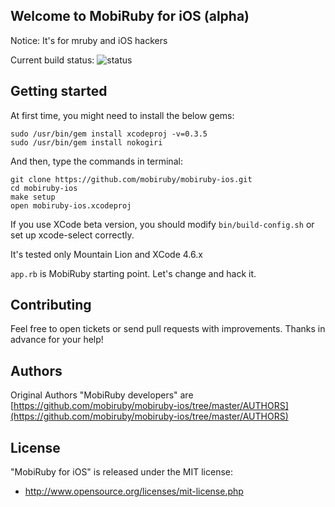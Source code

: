 ## Welcome to MobiRuby for iOS (alpha)

Notice: It's for mruby and iOS hackers

Current build status: ![status](https://mobiruby-ci.s3.amazonaws.com/mobiruby-ios.png)


## Getting started

At first time, you might need to install the below gems:

```
sudo /usr/bin/gem install xcodeproj -v=0.3.5
sudo /usr/bin/gem install nokogiri
```

And then, type the commands in terminal:

```
git clone https://github.com/mobiruby/mobiruby-ios.git
cd mobiruby-ios
make setup
open mobiruby-ios.xcodeproj
```

If you use XCode beta version, you should modify ``bin/build-config.sh`` or set up xcode-select correctly.

It's tested only Mountain Lion and XCode 4.6.x

``app.rb`` is MobiRuby starting point. Let's change and hack it.


## Contributing

Feel free to open tickets or send pull requests with improvements.
Thanks in advance for your help!


## Authors

Original Authors "MobiRuby developers" are [https://github.com/mobiruby/mobiruby-ios/tree/master/AUTHORS](https://github.com/mobiruby/mobiruby-ios/tree/master/AUTHORS)


## License

 "MobiRuby for iOS" is released under the MIT license:

* http://www.opensource.org/licenses/mit-license.php
